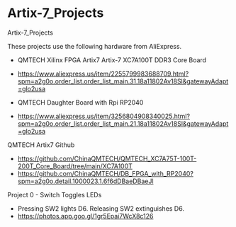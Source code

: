 # Artix-7_Projects
Artix-7_Projects

These projects use the following hardware from AliExpress.
* QMTECH Xilinx FPGA Artix7 Artix-7 XC7A100T DDR3 Core Board 
* https://www.aliexpress.us/item/2255799983688709.html?spm=a2g0o.order_list.order_list_main.31.18a11802Av18Sl&gatewayAdapt=glo2usa

* QMTECH Daughter Board with Rpi RP2040
* https://www.aliexpress.us/item/3256804908340025.html?spm=a2g0o.order_list.order_list_main.21.18a11802Av18Sl&gatewayAdapt=glo2usa

QMTECH Artix7 Github
* https://github.com/ChinaQMTECH/QMTECH_XC7A75T-100T-200T_Core_Board/tree/main/XC7A100T
* https://github.com/ChinaQMTECH/DB_FPGA_with_RP2040?spm=a2g0o.detail.1000023.1.6f6dDBaeDBaeJl

Project 0 - Switch Toggles LEDs
* Pressing SW2 lights D6. Releasing SW2 extinguishes D6.
* https://photos.app.goo.gl/1gr5Epai7WcX8c126
